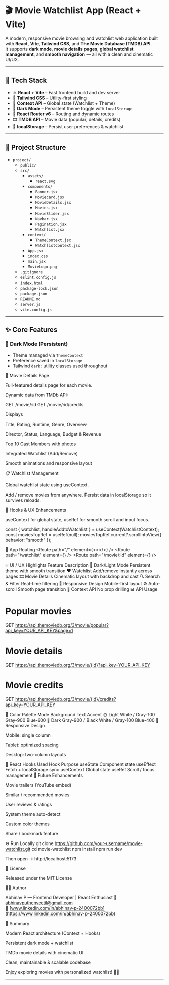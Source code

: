 # 🎬 Movie Watchlist App (React + Vite)

A modern, responsive movie browsing and watchlist web application built with **React**, **Vite**, **Tailwind CSS**, and **The Movie Database (TMDB) API**.  
It supports **dark mode**, **movie details pages**, **global watchlist management**, and **smooth navigation** — all with a clean and cinematic UI/UX.

---

## 🚀 Tech Stack

- ⚛️ **React + Vite** – Fast frontend build and dev server  
- 🎨 **Tailwind CSS** – Utility-first styling  
- 🧠 **Context API** – Global state (Watchlist + Theme)  
- 🌙 **Dark Mode** – Persistent theme toggle with `localStorage`  
- 🔗 **React Router v6** – Routing and dynamic routes  
- 🎞️ **TMDB API** – Movie data (popular, details, credits)  
- 💾 **localStorage** – Persist user preferences & watchlist

---

## 📂 Project Structure

- `project/`
  - `public/`
  - `src/`
    - `assets/`
      - `react.svg`
    - `components/`
      - `Banner.jsx`
      - `Moviecard.jsx`
      - `MovieDetails.jsx`
      - `Movies.jsx`
      - `MovieSlider.jsx`
      - `Navbar.jsx`
      - `Pagination.jsx`
      - `Watchlist.jsx`
    - `context/`
      - `ThemeContext.jsx`
      - `WatchlistContext.jsx`
    - `App.jsx`
    - `index.css`
    - `main.jsx`
    - `MovieLogo.png`
  - `.gitignore`
  - `eslint.config.js`
  - `index.html`
  - `package-lock.json`
  - `package.json`
  - `README.md`
  - `server.js`
  - `vite.config.js`



---

## ✨ Core Features

### 🌙 Dark Mode (Persistent)
- Theme managed via `ThemeContext`
- Preference saved in `localStorage`
- Tailwind `dark:` utility classes used throughout


🎥 Movie Details Page

Full-featured details page for each movie.

Dynamic data from TMDb API:

GET /movie/:id
GET /movie/:id/credits


Displays

Title, Rating, Runtime, Genre, Overview

Director, Status, Language, Budget & Revenue

Top 10 Cast Members with photos

Integrated Watchlist (Add/Remove)

Smooth animations and responsive layout

📋 Watchlist Management

Global watchlist state using useContext.

Add / remove movies from anywhere.
Persist data in localStorage so it survives reloads.

🔁 Hooks & UX Enhancements

useContext for global state, useRef for smooth scroll and input focus.

const { watchlist, handleAddtoWatchlist } = useContext(WatchlistContext);
const moviesTopRef = useRef(null);
moviesTopRef.current?.scrollIntoView({ behavior: "smooth" });

🧩 App Routing
<ThemeProvider>
  <WatchlistProvider>
    <BrowserRouter>
      <Navbar />
      <Routes>
        <Route path="/" element={<><MovieSlider /><Movies /></>} />
        <Route path="/watchlist" element={<Watchlist />} />
        <Route path="/movie/:id" element={<MovieDetails />} />
      </Routes>
    </BrowserRouter>
  </WatchlistProvider>
</ThemeProvider>

💡 UI / UX Highlights
Feature	Description
🌙 Dark/Light Mode	Persistent theme with smooth transition
❤️ Watchlist	Add/remove instantly across pages
🎞️ Movie Details	Cinematic layout with backdrop and cast
🔍 Search & Filter	Real-time filtering
📱 Responsive Design	Mobile-first layout
⚙️ Auto-scroll	Smooth page transition
🧠 Context API	No prop drilling
📊 API Usage
# Popular movies
GET https://api.themoviedb.org/3/movie/popular?api_key=YOUR_API_KEY&page=1

# Movie details
GET https://api.themoviedb.org/3/movie/{id}?api_key=YOUR_API_KEY

# Movie credits
GET https://api.themoviedb.org/3/movie/{id}/credits?api_key=YOUR_API_KEY

🎨 Color Palette
Mode	Background	Text	Accent
🌞 Light	White / Gray-100	Gray-900	Blue-600
🌙 Dark	Gray-900 / Black	White / Gray-100	Blue-400
📱 Responsive Design

Mobile: single column

Tablet: optimized spacing

Desktop: two-column layouts

🧠 React Hooks Used
Hook	Purpose
useState	Component state
useEffect	Fetch + localStorage sync
useContext	Global state
useRef	Scroll / focus management
🧭 Future Enhancements

 Movie trailers (YouTube embed)

 Similar / recommended movies

 User reviews & ratings

 System theme auto-detect

 Custom color themes

 Share / bookmark feature

⚙️ Run Locally
git clone https://github.com/your-username/movie-watchlist.git
cd movie-watchlist
npm install
npm run dev


Then open → http://localhost:5173

🧾 License

Released under the MIT License

👨‍💻 Author

Abhinav P — Frontend Developer | React Enthusiast
📧 [abhinavputhenveetil@gmail.com](mailto:abhinavputhenveetil@gmail.com)  
🔗 [www.linkedin.com/in/abhinav-p-2400072bb](https://www.linkedin.com/in/abhinav-p-2400072bb)


🎉 Summary

Modern React architecture (Context + Hooks)

Persistent dark mode + watchlist

TMDb movie details with cinematic UI

Clean, maintainable & scalable codebase

Enjoy exploring movies with personalized watchlist! 🍿🎥

---

